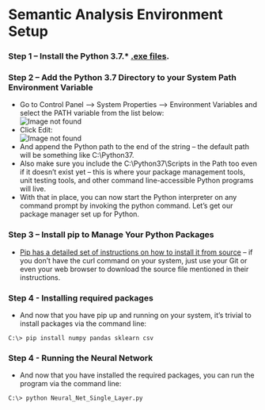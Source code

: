 # Semantic Analysis Environment Setup
### Step 1 – Install the Python 3.7.* [.exe files](https://www.python.org/ftp/python/3.7.4/python-3.7.4-amd64.exe).
### Step 2 – Add the Python 3.7 Directory to your System Path Environment Variable
* Go to Control Panel –> System Properties –> Environment Variables and select the PATH variable from the list below:   
![Image not found](https://www.aaronstannard.com/images/image_44.png)
* Click Edit:  
![Image not found](https://www.aaronstannard.com/images/image_thumb_45.png)
* And append the Python path to the end of the string – the default path will be something like C:\Python37.
* Also make sure you include the C:\Python37\Scripts in the Path too even if it doesn’t exist yet – this is where your package management tools, unit testing tools, and other command line-accessible Python programs will live.
* With that in place, you can now start the Python interpreter on any command prompt by invoking the python command. Let’s get our package manager set up for Python.
### Step 3 – Install pip to Manage Your Python Packages
* [Pip has a detailed set of instructions on how to install it from source](http://www.pip-installer.org/en/latest/installing.html) – if you don’t have the curl command on your system, just use your Git or even your web browser to download the source file mentioned in their instructions.
### Step 4 - Installing required packages
* And now that you have pip up and running on your system, it’s trivial to install packages via the command line:
```
C:\> pip install numpy pandas sklearn csv
```
### Step 4 - Running the Neural Network 
* And now that you have installed the required packages, you can run the program via the command line:
```
C:\> python Neural_Net_Single_Layer.py
```

